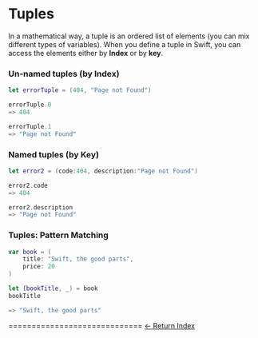 # Tuples

In a mathematical way, a tuple is an ordered list of elements (you can mix different types of variables).
When you define a tuple in Swift, you can access the elements either by **Index** or by **key**.

### Un-named tuples (by Index)

```Swift
let errorTuple = (404, "Page not Found")

errorTuple.0
=> 404

errorTuple.1
=> "Page not Found"
```

### Named tuples (by Key)

```Swift
let error2 = (code:404, description:"Page not Found")

error2.code
=> 404

error2.description
=> "Page not Found"
```

### Tuples: Pattern Matching

```Swift
var book = (
    title: "Swift, the good parts",
    price: 20
)

let (bookTitle, _) = book
bookTitle

=> "Swift, the good parts"
```


=============================
[<- Return Index](/README.md)
